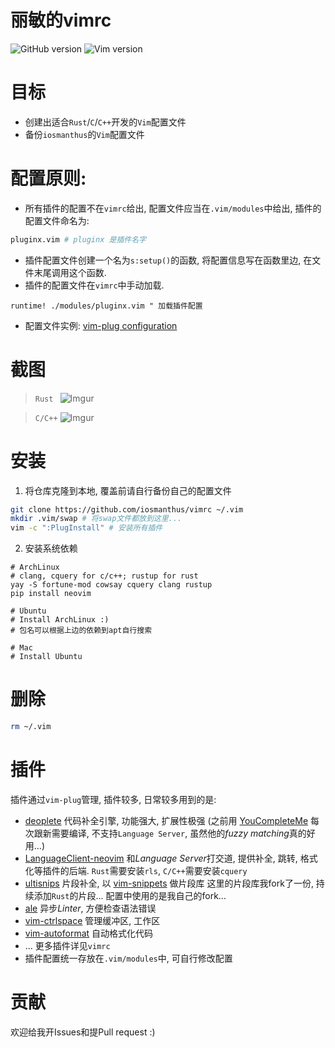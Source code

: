 丽敏的vimrc
====
![GitHub version](https://img.shields.io/badge/version-0.1.0-green.svg)
![Vim version](https://img.shields.io/badge/vim-8.0%2B-brightgreen.svg)

# 目标
* 创建出适合`Rust`/`C`/`C++`开发的`Vim`配置文件
* 备份`iosmanthus`的`Vim`配置文件

# 配置原则:
* 所有插件的配置不在`vimrc`给出, 配置文件应当在`.vim/modules`中给出, 插件的配置文件命名为:
```sh
pluginx.vim # pluginx 是插件名字
```
* 插件配置文件创建一个名为`s:setup()`的函数, 将配置信息写在函数里边, 在文件末尾调用这个函数.
* 插件的配置文件在`vimrc`中手动加载.
```vim
runtime! ./modules/pluginx.vim " 加载插件配置
```
* 配置文件实例: [vim-plug configuration](https://github.com/iosmanthus/vimrc/blob/master/modules/vim-plug.vim)

# 截图
> `Rust `
![Imgur](https://i.imgur.com/xDaYXUQ.gifv)

> `C/C++`
![Imgur](https://i.imgur.com/gsmKsXL.gifv)

# 安装
1. 将仓库克隆到本地, 覆盖前请自行备份自己的配置文件
```sh
git clone https://github.com/iosmanthus/vimrc ~/.vim
mkdir .vim/swap # 将swap文件都放到这里...
vim -c ":PlugInstall" # 安装所有插件
```

2. 安装系统依赖

```shell
# ArchLinux
# clang, cquery for c/c++; rustup for rust
yay -S fortune-mod cowsay cquery clang rustup
pip install neovim

# Ubuntu
# Install ArchLinux :)
# 包名可以根据上边的依赖到apt自行搜索

# Mac
# Install Ubuntu
```

# 删除
```sh
rm ~/.vim
```

# 插件

插件通过`vim-plug`管理, 插件较多, 日常较多用到的是:

* [deoplete](https://github.com/Shougo/deoplete.nvim) 代码补全引擎, 功能强大, 扩展性极强 (之前用 [YouCompleteMe](https://github.com/Valloric/YouCompleteMe) 每次跟新需要编译, 不支持`Language Server`, 虽然他的*fuzzy matching*真的好用...)
* [LanguageClient-neovim](https://github.com/autozimu/LanguageClient-neovim) 和*Language Server*打交道, 提供补全, 跳转, 格式化等插件的后端. `Rust`需要安装`rls`, `C/C++`需要安装`cquery`
* [ultisnips](https://github.com/SirVer/ultisnips) 片段补全, 以 [vim-snippets](https://github.com/honza/vim-snippets) 做片段库 这里的片段库我fork了一份, 持续添加`Rust`的片段... 配置中使用的是我自己的fork...
* [ale](https://github.com/w0rp/ale) 异步*Linter*, 方便检查语法错误
* [vim-ctrlspace](https://github.com/vim-ctrlspace/vim-ctrlspace) 管理缓冲区, 工作区
* [vim-autoformat](https://github.com/Chiel92/vim-autoformat) 自动格式化代码
* ... 更多插件详见`vimrc`
* 插件配置统一存放在`.vim/modules`中, 可自行修改配置

# 贡献
欢迎给我开Issues和提Pull request :)
